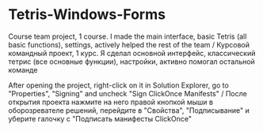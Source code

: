 # Tetris-Windows-Forms

Course team project, 1 course. I made the main interface, basic Tetris (all basic functions), settings, actively helped the rest of the team /
Курсовой командный проект, 1 курс. Я сделал основной интерфейс, классический тетрис (все основные функции), настройки, активно помогал остальной команде

After opening the project, right-click on it in Solution Explorer, go to "Properties", "Signing" and uncheck "Sign ClickOnce Manifests" /
После открытия проекта нажмите на него правой кнопкой мыши в оборозревателе решений, перейдите в "Свойства", "Подписывание" и уберите галочку с "Подписать манифесты ClickOnce"
